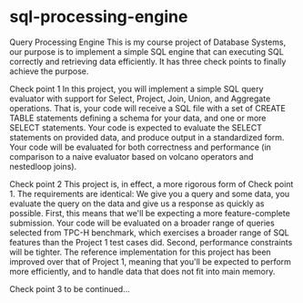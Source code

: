 sql-processing-engine
=====================

Query Processing Engine 
This is my course project of Database Systems, our purpose is to implement a simple SQL engine that can executing SQL correctly and retrieving data efficiently. It has three check points to finally achieve the purpose.


Check point 1
In this project, you will implement a simple SQL query evaluator with support for
Select, Project, Join, Union, and Aggregate operations. That is, your code will receive a
SQL file with a set of CREATE TABLE statements defining a schema for your data, and one
or more SELECT statements.
Your code is expected to evaluate the SELECT statements on provided data, and produce
output in a standardized form. Your code will be evaluated for both correctness and
performance (in comparison to a naive evaluator based on volcano operators and nestedloop
joins).

Check point 2
This project is, in effect, a more rigorous form of Check point 1. 
The requirements are identical: We give you a query and some data, you evaluate the query 
on the data and give us a response as quickly as possible.
First, this means that we'll be expecting a more feature-complete submission. Your code 
will be evaluated on a broader range of queries selected from TPC-H benchmark, which 
exercises a broader range of SQL features than the Project 1 test cases did.
Second, performance constraints will be tighter. 
The reference implementation for this project has been improved over that of Project 1, 
meaning that you'll be expected to perform more efficiently, and to handle data that does 
not fit into main memory.

Check point 3
to be continued...
